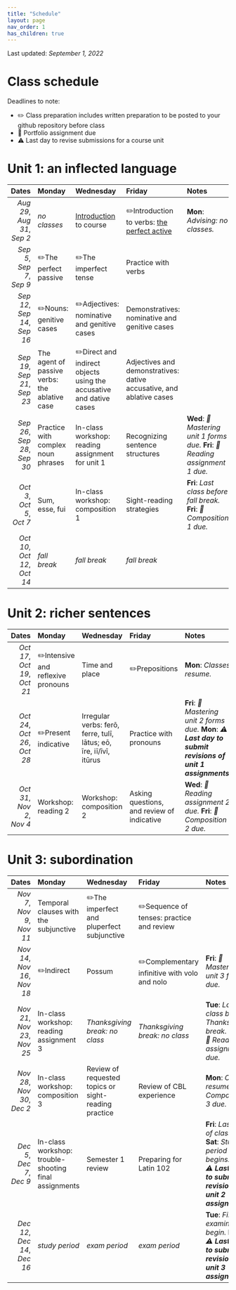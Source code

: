 ```yaml
---
title: "Schedule"
layout: page
nav_order: 1
has_children: true
---
```


Last updated:  *September 1, 2022*

# Class schedule

Deadlines to note:

- ✏️ Class preparation includes written preparation to be posted to your github repository before class
- 📜  Portfolio assignment due
- ⚠️ Last day to revise submissions for a course unit



# Unit 1: an inflected language

| Dates | Monday | Wednesday | Friday | Notes |
| ---: | :--- | :--- | :--- | :--- |
| *Aug 29*, *Aug 31*, *Sep 2* | *no classes* | [Introduction](../assignments/unit1/intro/) to course | ✏️Introduction to verbs: [the perfect active](../assignments/unit1/verbs/) | **Mon**: *Advising: no classes.* |
| *Sep 5*, *Sep 7*, *Sep 9* | ✏️The perfect passive | ✏️The imperfect tense | Practice with verbs |  |
| *Sep 12*, *Sep 14*, *Sep 16* | ✏️Nouns: genitive cases | ✏️Adjectives: nominative and genitive cases | Demonstratives: nominative and genitive cases |  |
| *Sep 19*, *Sep 21*, *Sep 23* | The agent of passive verbs: the ablative case | ✏️Direct and indirect objects using the accusative and dative cases | Adjectives and demonstratives: dative accusative, and ablative cases |  |
| *Sep 26*, *Sep 28*, *Sep 30* | Practice with complex noun phrases | In-class workshop: reading assignment for unit 1 | Recognizing sentence structures | **Wed**: *📜 Mastering unit 1 forms due.* **Fri**: *📜 Reading assignment 1 due.* |
| *Oct 3*, *Oct 5*, *Oct 7* | Sum, esse, fui | In-class workshop: composition 1 | Sight-reading strategies | **Fri**: *Last class before fall break.* **Fri**: *📜 Composition 1 due.* |
| *Oct 10*, *Oct 12*, *Oct 14* | *fall break* | *fall break* | *fall break* |  |

# Unit 2: richer sentences

| Dates | Monday | Wednesday | Friday | Notes |
| ---: | :--- | :--- | :--- | :--- |
| *Oct 17*, *Oct 19*, *Oct 21* | ✏️Intensive and reflexive pronouns | Time and place | ✏️Prepositions | **Mon**: *Classes resume.* |
| *Oct 24*, *Oct 26*, *Oct 28* | ✏️Present indicative | Irregular verbs: ferō, ferre, tulī, lātus; eō, īre, iī/īvī, itūrus | Practice with pronouns | **Fri**: *📜 Mastering unit 2 forms due.* **Mon**: *⚠️ **Last day to submit revisions of unit 1 assignments**.* |
| *Oct 31*, *Nov 2*, *Nov 4* | Workshop: reading 2 | Workshop: composition 2 | Asking questions, and review of indicative | **Wed**: *📜 Reading assignment 2 due.* **Fri**: *📜 Composition 2 due.* |

# Unit 3: subordination

| Dates | Monday | Wednesday | Friday | Notes |
| ---: | :--- | :--- | :--- | :--- |
| *Nov 7*, *Nov 9*, *Nov 11* | Temporal clauses with the subjunctive | ✏️The imperfect and pluperfect subjunctive | ✏️Sequence of tenses: practice and review |  |
| *Nov 14*, *Nov 16*, *Nov 18* | ✏️Indirect | Possum | ✏️Complementary infinitive with volo and nolo | **Fri**: *📜 Mastering unit 3 forms due.* |
| *Nov 21*, *Nov 23*, *Nov 25* | In-class workshop: reading assignment 3 | *Thanksgiving break:  no class* | *Thanksgiving break:  no class* | **Tue**: *Last class before Thanksgiving break.* **Mon**: *📜 Reading assignment 3 due.* |
| *Nov 28*, *Nov 30*, *Dec 2* | In-class workshop: composition 3 | Review of requested topics or sight-reading practice | Review of CBL experience | **Mon**: *Classes resume.* **Fri**: *📜 Composition 3 due.* |
| *Dec 5*, *Dec 7*, *Dec 9* | In-class workshop: trouble-shooting final assignments | Semester 1 review | Preparing for Latin 102 | **Fri**: *Last day of classes.* **Sat**: *Study period begins.* **Mon**: *⚠️ **Last day to submit revisions of unit 2 assignments**.* |
| *Dec 12*, *Dec 14*, *Dec 16* | *study period* | *exam period* | *exam period* | **Tue**: *Final examinations begin.* **Mon**: *⚠️ **Last day to submit revisions of unit 3 assignments*** |